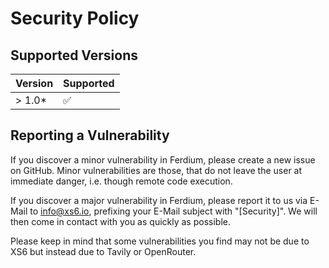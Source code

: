 # Security Policy

## Supported Versions

| Version | Supported          |
| ------- | ------------------ |
| > 1.0*   | :white_check_mark: |

## Reporting a Vulnerability

If you discover a minor vulnerability in Ferdium, please create a new issue on GitHub. Minor vulnerabilities are those, that do not leave the user at immediate danger, i.e. though remote code execution.

If you discover a major vulnerability in Ferdium, please report it to us via E-Mail to [info@xs6.io](mailto:info@xs6.io?subject=[Security]%20), prefixing your E-Mail subject with "[Security]". We will then come in contact with you as quickly as possible.

Please keep in mind that some vulnerabilities you find may not be due to XS6 but instead due to Tavily or OpenRouter.
